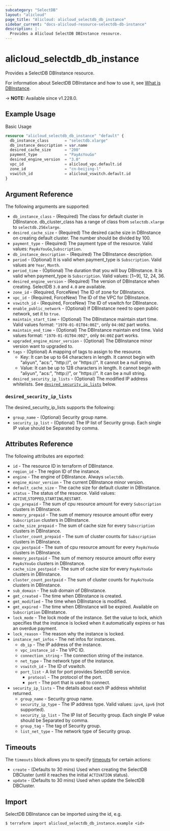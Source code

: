 ```yaml
---
subcategory: "SelectDB"
layout: "alicloud"
page_title: "Alicloud: alicloud_selectdb_db_instance"
sidebar_current: "docs-alicloud-resource-selectdb-db-instance"
description: |-
  Provides a Alicloud SelectDB DBInstance resource.
---
```


# alicloud_selectdb_db_instance

Provides a SelectDB DBInstance resource.

For information about SelectDB DBInstance and how to use it, see [What is DBInstance](https://www.alibabacloud.com/help/zh/selectdb/latest/api-selectdb-2023-05-22-createdbinstance).

-> **NOTE:** Available since v1.228.0.

## Example Usage

Basic Usage

```terraform
resource "alicloud_selectdb_db_instance" "default" {
  db_instance_class       = "selectdb.xlarge"
  db_instance_description = var.name
  desired_cache_size      = "200"
  payment_type            = "PayAsYouGo"
  desired_engine_version  = "3.0"
  vpc_id                  = alicloud_vpc.default.id
  zone_id                 = "cn-beijing-l"
  vswitch_id              = alicloud_vswitch.default.id
}

```

## Argument Reference

The following arguments are supported:

* `db_instance_class` - (Required) The class for default cluster in DBInstance. db_cluster_class has a range of class from `selectdb.xlarge` to `selectdb.256xlarge`.
* `desired_cache_size` - (Required) The desired cache size in DBInstance on creating default cluster. The number should be divided by 100.
* `payment_type` - (Required) The payment type of the resource. Valid values: `PayAsYouGo`,`Subscription`.
* `db_instance_description` - (Required) The DBInstance description.
* `period` - (Optional) It is valid when payment_type is `Subscription`. Valid values are `Year`, `Month`.
* `period_time` - (Optional) The duration that you will buy DBInstance. It is valid when payment_type is `Subscription`. Valid values: [1~9], 12, 24, 36.
* `desired_engine_version` - (Required) The version of DBInstance when creating. SelectDB `3.0` and `4.0` are available.
* `zone_id` - (Required, ForceNew) The ID of zone for DBInstance.
* `vpc_id` - (Required, ForceNew) The ID of the VPC for DBInstance.
* `vswitch_id` - (Required, ForceNew) The ID of vswitch for DBInstance.
* `enable_public_network` - (Optional) If DBInstance need to open public network, set it to `true`.
* `maintain_start_time` - (Optional) The DBInstance maintain start time. Valid values format: `"1970-01-01T04:00Z"`, only `04:00Z` part works.
* `maintain_end_time` - (Optional) The DBInstance maintain end time. Valid values format: `"1970-01-01T04:00Z"`, only `04:00Z` part works.
* `upgraded_engine_minor_version` - (Optional) The DBInstance minor version want to upgraded to.
* `tags` - (Optional) A mapping of tags to assign to the resource.
  - Key: It can be up to 64 characters in length. It cannot begin with "aliyun", "acs:", "http://", or "https://". It cannot be a null string.
  - Value: It can be up to 128 characters in length. It cannot begin with "aliyun", "acs:", "http://", or "https://". It can be a null string.
* `desired_security_ip_lists` - (Optional) The modified IP address whitelists. See [`desired_security_ip_lists`](#desired_security_ip_lists) below.

### `desired_security_ip_lists`

The desired_security_ip_lists supports the following:

* `group_name` - (Optional) Security group name.
* `security_ip_list` - (Optional) The IP list of Security group. Each single IP value should be Separated by comma.

## Attributes Reference

The following attributes are exported:

* `id` - The resource ID in terraform of DBInstance. 
* `region_id` - The region ID of the instance.
* `engine` - The engine of DBInstance. Always `selectdb`.
* `engine_minor_version` - The current DBInstance minor version.
* `default_cache_size` - The cache size for default cluster in DBInstance.
* `status` - The status of the resource. Valid values: `ACTIVE`,`STOPPED`,`STARTING`,`RESTART`.
* `cpu_prepaid` - The sum of cpu resource amount for every `Subscription` clusters in DBInstance.
* `memory_prepaid` - The sum of memory resource amount offor every `Subscription` clusters in DBInstance.
* `cache_size_prepaid` - The sum of cache size for every `Subscription` clusters in DBInstance.
* `cluster_count_prepaid` - The sum of cluster counts for `Subscription` clusters in DBInstance.
* `cpu_postpaid` - The sum of cpu resource amount for every `PayAsYouGo` clusters in DBInstance.
* `memory_postpaid` - The sum of memory resource amount offor every `PayAsYouGo` clusters in DBInstance.
* `cache_size_postpaid` - The sum of cache size for every `PayAsYouGo` clusters in DBInstance.
* `cluster_count_postpaid` - The sum of cluster counts for `PayAsYouGo` clusters in DBInstance.
* `sub_domain` - The sub domain of DBInstance.
* `gmt_created` - The time when DBInstance is created.
* `gmt_modified` - The time when DBInstance is modified.
* `gmt_expired` - The time when DBInstance will be expired. Available on `Subscription` DBInstance.
* `lock_mode` - The lock mode of the instance. Set the value to lock, which specifies that the instance is locked when it automatically expires or has an overdue payment.
* `lock_reason` - The reason why the instance is locked.
* `instance_net_infos` - The net infos for instances.
  * `db_ip` - The IP address of the instance.
  * `vpc_instance_id` - The VPC ID.
  * `connection_string` - The connection string of the instance.
  * `net_type` - The network type of the instance.
  * `vswitch_id` - The ID of vswitch.
  * `port_list` - A list for port provides SelectDB service.
    * `protocol` - The protocol of the port.
    * `port` - The port that is used to connect.
* `security_ip_lists` - The details about each IP address whitelist returned. 
  * `group_name` - Security group name.
  * `security_ip_type` - The IP address type. Valid values: `ipv4`, `ipv6` (not supported).
  * `security_ip_list` - The IP list of Security group. Each single IP value should be Separated by comma.
  * `group_tag` - The tag of Security group.
  * `list_net_type` - The network type of Security group.

## Timeouts

The `timeouts` block allows you to specify [timeouts](https://www.terraform.io/docs/configuration-0-11/resources.html#timeouts) for certain actions:

* `create` - (Defaults to 30 mins) Used when creating the SelectDB DBCluster (until it reaches the initial `ACTIVATION` status).
* `update` - (Defaults to 30 mins) Used when update the SelectDB DBCluster.

## Import

SelectDB DBInstance can be imported using the id, e.g.

```shell
$ terraform import alicloud_selectdb_db_instance.example <id>
```
